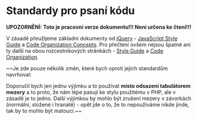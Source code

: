 # Standardy pro psaní kódu

__UPOZORNĚNÍ: Toto je pracovní verze dokumentu!!! Není určena ke čtení!!!__

V zásadě přeužijeme základní dokumenty od [jQuery][1] - [JavaScript Style Guide][2] a [Code Organization Concepts][3]. Pro přečtení ovšem nejsou špatné ani ty další na obou rozcestníkových stránkách - [Style Guide][4] a [Code Organization][5].

~~Je zde pouze několik změn, které bych oproti jejich standardům navrhoval:

Doporučil bych jen jednu výjimku a to používat __místo odsazení tabulátorem mezery__ a to proto, že nám lépe pasují ke stylu použitému v PHP, ale v zásadě je to jedno. Další výjimkou by mohlo být zrušení mezery v závorkách (normální, složené i hranaté) - opět jde o to, že to nepoužíváme nikde jinde, tak by to mohlo být matoucí.~~

[1]:https://jquery.com/
[2]:https://contribute.jquery.org/style-guide/js/
[3]:https://learn.jquery.com/code-organization/concepts/
[4]:https://contribute.jquery.org/style-guide/
[5]:https://learn.jquery.com/code-organization/
